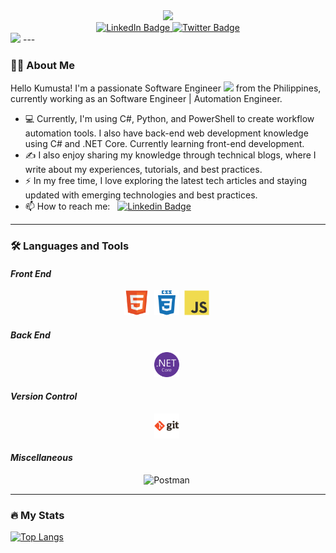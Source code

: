 <div id="header" align="center">
  <img src="https://media.giphy.com/media/M9gbBd9nbDrOTu1Mqx/giphy.gif" width="100"/>
</div>
<div id="badges" align="center">
  <a href="https://ph.linkedin.com/in/mark-lemuel-genita-a59529112">
    <img src="https://img.shields.io/badge/LinkedIn-blue?style=for-the-badge&logo=linkedin&logoColor=white" alt="LinkedIn Badge"/>
  </a>
  <a href="your-twitter-URL">
    <img src="https://img.shields.io/badge/Twitter-blue?style=for-the-badge&logo=twitter&logoColor=white" alt="Twitter Badge"/>
  </a>
</div>
<img src="https://media.giphy.com/media/hvRJCLFzcasrR4ia7z/giphy.gif" width="30px"/>
---

### 👨‍💻 About Me
Hello Kumusta! I'm a passionate Software Engineer <img src="https://media.giphy.com/media/WUlplcMpOCEmTGBtBW/giphy.gif" width="30"> from the Philippines, currently working as an Software Engineer | Automation Engineer.

- 💻 Currently, I'm using C#, Python, and PowerShell to create workflow automation tools. I also have back-end web development knowledge using C# and .NET Core. Currently learning front-end development.
- ✍️ I also enjoy sharing my knowledge through technical blogs, where I write about my experiences, tutorials, and best practices.
- ⚡ In my free time, I love exploring the latest tech articles and staying updated with emerging technologies and best practices.
- 📫 How to reach me: &nbsp; [![Linkedin Badge](https://img.shields.io/badge/-Shekhar-blue?style=flat&logo=Linkedin&logoColor=white)](https://ph.linkedin.com/in/mark-lemuel-genita-a59529112)

---

### :hammer_and_wrench: Languages and Tools
<h4><i>Front End</i></h4>
<div align="center">
  <img src="https://github.com/devicons/devicon/blob/master/icons/html5/html5-original.svg" title="HTML5" alt="HTML" width="40" height="40"/>&nbsp;
  <img src="https://github.com/devicons/devicon/blob/master/icons/css3/css3-plain-wordmark.svg"  title="CSS3" alt="CSS" width="40" height="40"/>&nbsp;
  <img src="https://github.com/devicons/devicon/blob/master/icons/javascript/javascript-original.svg" title="JavaScript" alt="JavaScript" width="40" height="40"/>&nbsp;
</div>

<h4><i>Back End</i></h4>
<div align="center">
  <img src="https://github.com/devicons/devicon/blob/master/icons/dotnetcore/dotnetcore-original.svg" title=".NET Core" alt=".Net Core" width="40" height="40"/>&nbsp;
</div>

<h4><i>Version Control</i></h4>
<div align="center">
  <img src="https://github.com/devicons/devicon/blob/master/icons/git/git-original-wordmark.svg" title="Git" **alt="Git" width="40" height="40"/>&nbsp;
</div>

<h4><i>Miscellaneous</i></h4>
<div align="center">
  <img src="https://www.vectorlogo.zone/logos/getpostman/getpostman-icon.svg" title="Postman"  alt="Postman" width="40" height="40"/>&nbsp;
</div>

---

### :fire: My Stats
[![Top Langs](https://github-readme-stats.vercel.app/api/top-langs/?username=mauelcg&layout=compact&theme=vision-friendly-dark)](https://github.com/anuraghazra/github-readme-stats)
